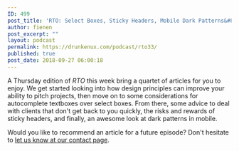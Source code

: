 ```yaml
---
ID: 499
post_title: 'RTO: Select Boxes, Sticky Headers, Mobile Dark Patterns&#8230;'
author: fienen
post_excerpt: ""
layout: podcast
permalink: https://drunkenux.com/podcast/rto33/
published: true
post_date: 2018-09-27 06:00:18
---
```

<!-- wp:paragraph -->
<p>A Thursday edition of <em>RTO</em> this week bring a quartet of articles for you to enjoy. We get started looking into how design principles can improve your ability to pitch projects, then move on to some considerations for autocomplete textboxes over select boxes. From there, some advice to deal with clients that don't get back to you quickly, the risks and rewards of sticky headers, and finally, an awesome look at dark patterns in mobile.</p>
<!-- /wp:paragraph -->

<!-- wp:paragraph -->
<p>Would you like to recommend an article for a future episode? Don't hesitate to <a href="https://drunkenux.com/talk-to-us/">let us know at our contact page</a>.</p>
<!-- /wp:paragraph -->